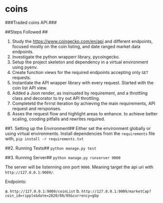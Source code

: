 # coins
###Traded coins API.###


##Steps Followed ##
1. Study the https://www.coingecko.com/en/api and different endpoints, focused mostly on the coin listing, and date ranged market data endpoints.
2. Investigate the python wrapperr library, pycoingecko.
3. Setup the project skeleton and dependency in a virtual environment using pyenv.
4. Create function views for the required endpoints accepting only `GET` requests.
5. Instantiate the API wrapper library with every request. Started with the coin list API view.
6. Added a Json render, as insinuated by requirement, and a throttling class and decorator to try out API throttling.
7. Completetd the firrrst iteration by achieving the main requirements, API request and rersponses.
8. Asses the request flow and highlight areas to enhance. to achieve better scaling, cooding pitfalls and rewrites required.


##1. Setting up the Environment##
Either set the environment globally or using virtual environments.
Install dependencies from the `requirements` file with,
`pip install -r requirements.txt`

##2. Running Tests##
`python manage.py test`

##3. Running Server##
`python manage.py runserver 9000`

The server will be listenning onn port `9000`. Meaning target the api uri with `http://127.0.0.1:9009/`.

Endpoints:

a. `http://127.0.0.1:9009/coinList`
b. `http://127.0.0.1:9009/marketCap?coin_id=ripple&date=2020/08/05&currency=gbp`